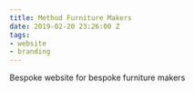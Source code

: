 ```yaml
---
title: Method Furniture Makers
date: 2019-02-20 23:26:00 Z
tags:
- website
- branding
---
```


Bespoke website for bespoke furniture makers